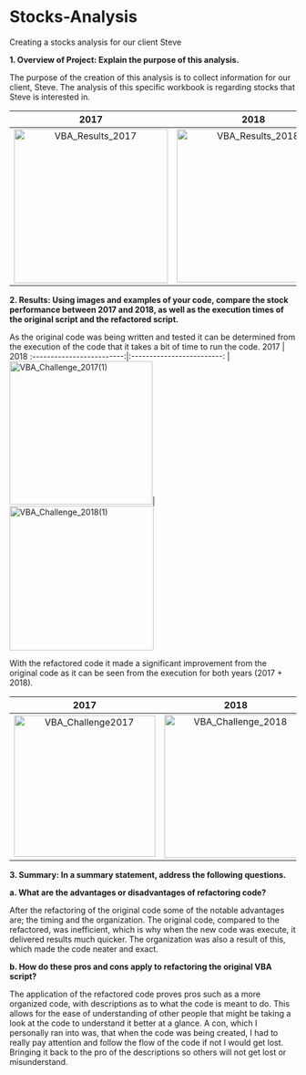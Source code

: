 # Stocks-Analysis
Creating a stocks analysis for our client Steve


**1.	Overview of Project: Explain the purpose of this analysis.**

  The purpose of the creation of this analysis is to collect information for our client, Steve. The analysis of this specific workbook is regarding stocks that   Steve is interested in. 


2017             |  2018
:-------------------------:|:-------------------------:
<img width="270" alt="VBA_Results_2017" src="https://user-images.githubusercontent.com/92615504/140557886-5238fa5a-51ef-4f52-be5e-889bd2cf1276.png">|  <img width="269" alt="VBA_Results_2018" src="https://user-images.githubusercontent.com/92615504/140557897-a4fd16ca-aec0-4bf1-9991-3c1ebe967193.png">

**2.	Results: Using images and examples of your code, compare the stock performance between 2017 and 2018, as well as the execution times of the original script and the refactored script.**

As the original code was being written and tested it can be determined from the execution of the code that it takes a bit of time to run the code.
2017             |  2018
:-------------------------:|:-------------------------:
|<img width="251" alt="VBA_Challenge_2017(1)" src="https://user-images.githubusercontent.com/92615504/140628489-1bd1bd5d-e9d4-4b7c-abf4-835ec5a14979.png">|<img width="253" alt="VBA_Challenge_2018(1)" src="https://user-images.githubusercontent.com/92615504/140628493-169310c0-37f6-4039-98be-a37152e58f1f.png">
 
With the refactored code it made a significant improvement from the original code as it can be seen from the execution for both years (2017 + 2018).


2017             |  2018
:-------------------------:|:-------------------------:
<img width="248" alt="VBA_Challenge2017" src="https://user-images.githubusercontent.com/92615504/140556763-f404915d-4047-47b0-8c46-72daefb8e357.png">| <img width="251" alt="VBA_Challenge_2018" src="https://user-images.githubusercontent.com/92615504/140556760-e4022808-0006-47d2-8c10-2df25312d8d3.png">



**3.	Summary: In a summary statement, address the following questions.**

**a. What are the advantages or disadvantages of refactoring code?** 

 After the refactoring of the original code some of the notable advantages are; the timing and the organization. The original code, compared to the refactored,    was inefficient, which is why when the new code was execute, it delivered results much quicker. The organization was also a result of this, which made the code neater and exact.
    
**b. How do these pros and cons apply to refactoring the original VBA script?**    

  The application of the refactored code proves pros such as a more organized code, with descriptions as to what the code is meant to do. This allows for the ease of understanding of other people that might be taking a look at the code to understand it better at a glance. A con, which I personally ran into was, that when the code was being created, I had to really pay attention and follow the flow of the code if not I would get lost. Bringing it back to the pro of the descriptions so others will not get lost or misunderstand. 
    
    
